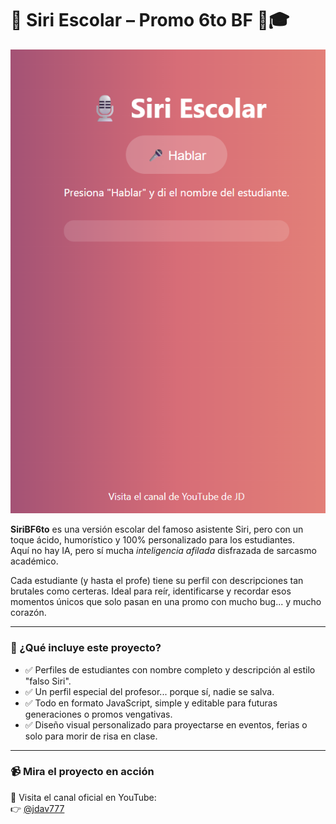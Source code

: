 # 🤖 Siri Escolar – Promo 6to BF 🧠🎓

![Siri Escolar](./assets/image.png)

**SiriBF6to** es una versión escolar del famoso asistente Siri, pero con un toque ácido, humorístico y 100% personalizado para los estudiantes.  
Aquí no hay IA, pero sí mucha *inteligencia afilada* disfrazada de sarcasmo académico.

Cada estudiante (y hasta el profe) tiene su perfil con descripciones tan brutales como certeras. Ideal para reír, identificarse y recordar esos momentos únicos que solo pasan en una promo con mucho bug... y mucho corazón.

---

### 🎯 ¿Qué incluye este proyecto?
- ✅ Perfiles de estudiantes con nombre completo y descripción al estilo "falso Siri".
- ✅ Un perfil especial del profesor... porque sí, nadie se salva.
- ✅ Todo en formato JavaScript, simple y editable para futuras generaciones o promos vengativas.
- ✅ Diseño visual personalizado para proyectarse en eventos, ferias o solo para morir de risa en clase.

---

### 📹 Mira el proyecto en acción
🎥 Visita el canal oficial en YouTube:  
👉 [@jdav777](https://www.youtube.com/@jdav777)
